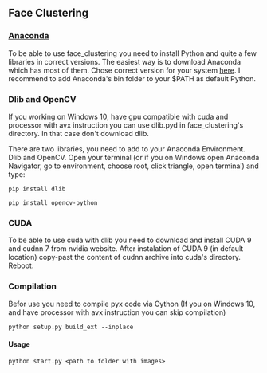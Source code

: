 ## Face Clustering
### [Anaconda](https://www.anaconda.com/download/)

To be able to use face_clustering you need to install Python and quite a few libraries in correct versions. The easiest way is to download Anaconda which has most of them. Chose correct version for your system [here](https://www.anaconda.com/download/). I recommend to add Anaconda's bin folder to your $PATH as default Python. 

### Dlib and OpenCV
If you working on Windows 10, have gpu compatible with cuda and processor with avx instruction you can use dlib.pyd in face_clustering's directory. In that case don't download dlib.

There are two libraries, you need to add to your Anaconda Environment. Dlib and OpenCV. Open your terminal (or if you on Windows open Anaconda Navigator, go to environment, choose root, click triangle, open terminal) and type:

``pip install dlib``

``pip install opencv-python``

### CUDA
To be able to use cuda with dlib you need to download and install CUDA 9 and cudnn 7 from nvidia website. After instalation of CUDA 9 (in default location) copy-past the content of cudnn archive into cuda's directory. Reboot.

### Compilation
Befor use you need to compile pyx code via Cython
(If you on Windows 10, and have processor with avx instruction you can skip compilation)

``python setup.py build_ext --inplace``

#### Usage
``python start.py <path to folder with images> ``
